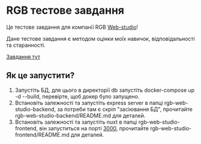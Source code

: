 # RGB тестове завдання
Це тестове завдання для компанії RGB [Web-studio](https://rgbweb.studio/ua/)!

Дане тестове завдання є методом оцінки моїх навичок, відповідальності та старанності.

[Завдання тут](https://docs.google.com/document/d/18TgeNRb3pWrDMYxkVc9tbVMSLOLYv73CI_q5eiYPRag/edit)

## Як це запустити?
1)  Запустіть БД, для цього в директорії db запустіть docker-compose up -d --build, перевірте, щоб докер було запущено.
2)  Встановіть залежності та запустіть express server в папці rgb-web-studio-backend,
    за потреби там є скріп "засіювання БД", прочитайте rgb-web-studio-backend/README.md для деталей.
3)  Встановіть залежності та запустіть nuxt в папці rgb-web-studio-frontend,
    він запуститься на порті [3000](http://localhost:3000), прочитайте rgb-web-studio-frontend/README.md для деталей.